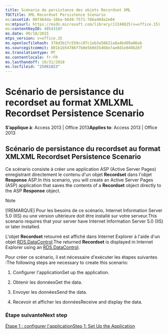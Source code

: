 ```yaml
---
title: Scénario de persistance des objets Recordset XML
TOCTitle: XML Recordset Persistence Scenario
ms:assetid: 08f464da-10ba-b649-7571-766a40da2e04
ms:mtpsurl: https://msdn.microsoft.com/library/JJ248825(v=office.15)
ms:contentKeyID: 48543107
ms.date: 09/18/2015
mtps_version: v=office.15
ms.openlocfilehash: 378d3b1fc559cc07c1eb3a58621a8a4bd09a06ab
ms.sourcegitcommit: 801b1b54786f7b0e5b0d35466e7ae8d1e840b26f
ms.translationtype: MT
ms.contentlocale: fr-FR
ms.lasthandoff: 10/31/2018
ms.locfileid: "25861823"
---
```

# <a name="xml-recordset-persistence-scenario"></a><span data-ttu-id="24014-102">Scénario de persistance du recordset au format XML</span><span class="sxs-lookup"><span data-stu-id="24014-102">XML Recordset Persistence Scenario</span></span>

<span data-ttu-id="24014-103">**S’applique à**: Access 2013 | Office 2013</span><span class="sxs-lookup"><span data-stu-id="24014-103">**Applies to**: Access 2013 | Office 2013</span></span>

## <a name="xml-recordset-persistence-scenario"></a><span data-ttu-id="24014-104">Scénario de persistance du recordset au format XML</span><span class="sxs-lookup"><span data-stu-id="24014-104">XML Recordset Persistence Scenario</span></span>

<span data-ttu-id="24014-105">Ce scénario consiste à créer une application ASP (Active Server Pages) enregistrant directement le contenu d'un objet **Recordset** dans l'objet **Response** ASP.</span><span class="sxs-lookup"><span data-stu-id="24014-105">In this scenario, you will create an Active Server Pages (ASP) application that saves the contents of a **Recordset** object directly to the ASP **Response** object.</span></span>

> [!NOTE]
> <span data-ttu-id="24014-106">[!REMARQUE] Pour les besoins de ce scénario, Internet Information Server 5.0 (IIS) ou une version ultérieure doit être installé sur votre serveur.</span><span class="sxs-lookup"><span data-stu-id="24014-106">This scenario requires that your server have Internet Information Server 5.0 (IIS) or later installed.</span></span>

<span data-ttu-id="24014-107">L'objet **Recordset** retourné est affiché dans Internet Explorer à l'aide d'un objet [RDS.DataControl](datacontrol-object-rds.md).</span><span class="sxs-lookup"><span data-stu-id="24014-107">The returned **Recordset** is displayed in Internet Explorer using an [RDS.DataControl](datacontrol-object-rds.md).</span></span>

<span data-ttu-id="24014-108">Pour créer ce scénario, il est nécessaire d'exécuter les étapes suivantes :</span><span class="sxs-lookup"><span data-stu-id="24014-108">The following steps are necessary to create this scenario:</span></span>

1.  <span data-ttu-id="24014-109">Configurer l'application</span><span class="sxs-lookup"><span data-stu-id="24014-109">Set up the application.</span></span>

2.  <span data-ttu-id="24014-110">Obtenir les données</span><span class="sxs-lookup"><span data-stu-id="24014-110">Get the data.</span></span>

3.  <span data-ttu-id="24014-111">Envoyer les données</span><span class="sxs-lookup"><span data-stu-id="24014-111">Send the data.</span></span>

4.  <span data-ttu-id="24014-112">Recevoir et afficher les données</span><span class="sxs-lookup"><span data-stu-id="24014-112">Receive and display the data.</span></span>

### <a name="next-step"></a><span data-ttu-id="24014-113">Étape suivante</span><span class="sxs-lookup"><span data-stu-id="24014-113">Next step</span></span>

[<span data-ttu-id="24014-114">Étape 1 : configurer l'application</span><span class="sxs-lookup"><span data-stu-id="24014-114">Step 1: Set Up the Application</span></span>](step-1-set-up-the-application.md)

